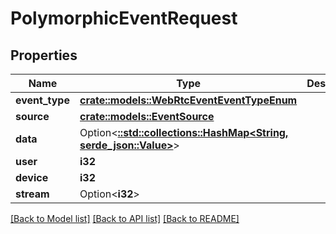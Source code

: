 # PolymorphicEventRequest

## Properties

Name | Type | Description | Notes
------------ | ------------- | ------------- | -------------
**event_type** | [**crate::models::WebRtcEventEventTypeEnum**](WebRTCEventEventTypeEnum.md) |  | 
**source** | [**crate::models::EventSource**](EventSource.md) |  | 
**data** | Option<[**::std::collections::HashMap<String, serde_json::Value>**](serde_json::Value.md)> |  | [optional]
**user** | **i32** |  | 
**device** | **i32** |  | 
**stream** | Option<**i32**> |  | [optional]

[[Back to Model list]](../README.md#documentation-for-models) [[Back to API list]](../README.md#documentation-for-api-endpoints) [[Back to README]](../README.md)


